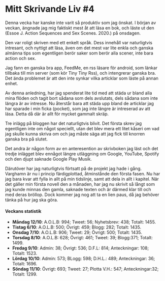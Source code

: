 # Mitt Skrivande Liv #4

Denna vecka har kanske inte varit så produktiv som jag önskat. I början av veckan, ängnade jag mig faktiskt mest åt att läsa en bok, och läste ut den (Essoe J. Action Sequences and Sex Scenes. 2020.) på onsdagen. 

Den var roligt skriven med ett enkelt språk. Dess innehåll var naturligtvis intresant, och nyttigt att läsa, även om det mest var lite enkla och ganska almänna tips som egentligen berör saker som berör alla scener, inte bara action och sex.

Jag fann en ganska bra app, FeedMe, en rss läsare för android, som länkar tillbaka till min server (som kör Tiny Tiny Rss), och intengrerar ganska bra. Det ända problemet är att den inte synkar vilka articklar som läste på annan enhet.

Av denna anledning, har jag spenderat lite tid med att städa ur bland alla mina flöden och tagit bort sådana som dels avslutats, dels sådana som inte längra är av intresse. Nu återstår bara att städa upp bland de articklar jag har sparade i min ficka (pocket), som jag inte längre är intreserad av att läsa. Detta då där är allt för mycket gammalt skräp.

Tre inlägg på bloggen har det naturligtvis blivit. Det första skrev jag egentligen inte om något speciellt, utan det blev mera ett litet kåseri om vad jag skulle kunna skriva om och jag måste säga att jag fick till knorren ganska bra på slutet.

Det andra är någon form av en anteresention av skrivboken jag läst och det tredje inlägget blev ennågot längre utläggning om Google, YouTube, Spotify och den djupt saknade Google Play Musik.

Därutöver har jag naturligtvis förtsatt på de projekt jag hade i gång. Varghamn är nu i princip färdigplottad, åtminstånde den första fasen. Nu har jag bara kvar att fylla in allt på min tidslinje, samt att dela in allt i kapitel. När det gäller min första novell den a månaden, har jag nu skrivit så långt som jag kunde minnas den gamla, saknade texten och är därmed klar till och med deras bröllop. Dock kommer jag nog att ta en lien paus, då jag behöver tänka på hur jag ska göra.




#### Veckans statistik

* **Måndag 12/10**: A.O.L.B: 994; Tweet: 56; Nyhetsbrev: 438; Totalt: 1455.
* **Tistag 6/10**: A.O.L.B: 500; Övrigt: 459; Blogg: 282; Totalt: 1435.
* **Onsdag 7/10**: A.O.L.B: 906; Tweet: 29; Övrigt: 500; Totalt: 1435.
* **Torsdag 8/10**: A.O.L.B: 628; Övrigt: 461; Tweet: 39; Blogg:371; Totalt: 1499.
* **Fredag 9/10**: Admin: 38; Övrigt: 536; D.F.L: 814;  Anteckningar: 108; Totalt: 1523.
* **Lördag 10/10**: Admin: 573; BLogg: 598; D.H.L.: 489;  Anteckningar: 36; Totalt: 1696.
* **Söndag 11/10**: Övrigt: 693; Tweet: 27; Plotta V.H.: 547;  Anteckningar:32; Totalt: 1299.
